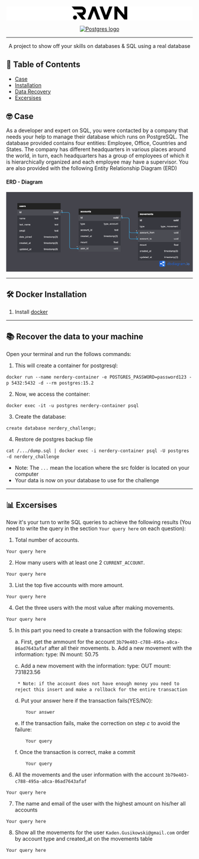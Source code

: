 <p align="center" style="background-color:white">
 <a href="https://www.ravn.co/" rel="noopener">
 <img src="src/ravn_logo.png" alt="RAVN logo" width="150px"></a>
</p>
<p align="center">
 <a href="https://www.postgresql.org/" rel="noopener">
 <img src="https://www.postgresql.org/media/img/about/press/elephant.png" alt="Postgres logo" width="150px"></a>
</p>

---

<p align="center">A project to show off your skills on databases & SQL using a real database</p>

## 📝 Table of Contents

- [Case](#case)
- [Installation](#installation)
- [Data Recovery](#data_recovery)
- [Excersises](#excersises)

## 🤓 Case <a name = "case"></a>

As a developer and expert on SQL, you were contacted by a company that needs your help to manage their database which runs on PostgreSQL. The database provided contains four entities: Employee, Office, Countries and States. The company has different headquarters in various places around the world, in turn, each headquarters has a group of employees of which it is hierarchically organized and each employee may have a supervisor. You are also provided with the following Entity Relationship Diagram (ERD)

#### ERD - Diagram <br>

![Comparison](src/ERD.png) <br>

---

## 🛠️ Docker Installation <a name = "installation"></a>

1. Install [docker](https://docs.docker.com/engine/install/)

---

## 📚 Recover the data to your machine <a name = "data_recovery"></a>

Open your terminal and run the follows commands:

1. This will create a container for postgresql:

```
docker run --name nerdery-container -e POSTGRES_PASSWORD=password123 -p 5432:5432 -d --rm postgres:15.2
```

2. Now, we access the container:

```
docker exec -it -u postgres nerdery-container psql
```

3. Create the database:

```
create database nerdery_challenge;
```

4. Restore de postgres backup file

```
cat /.../dump.sql | docker exec -i nerdery-container psql -U postgres -d nerdery_challenge
```

- Note: The `...` mean the location where the src folder is located on your computer
- Your data is now on your database to use for the challenge

---

## 📊 Excersises <a name = "excersises"></a>

Now it's your turn to write SQL queries to achieve the following results (You need to write the query in the section `Your query here` on each question):

1. Total number of accounts.

```
Your query here
```


2. How many users with at least one 2 `CURRENT_ACCOUNT`.

```
Your query here
```


3. List the top five accounts with more amount.

```
Your query here
```


4. Get the three users with the most value after making movements.

```
Your query here
```


5. In this part you need to create a transaction with the following steps:

    a. First, get the ammount for the account `3b79e403-c788-495a-a8ca-86ad7643afaf` after all their movements.
    b. Add a new movement with the information:
        type: IN
        mount: 50.75

    c. Add a new movement with the information:
        type: OUT
        mount: 731823.56

        * Note: if the account does not have enough money you need to reject this insert and make a rollback for the entire transaction
    
    d. Put your answer here if the transaction fails(YES/NO):
    ```
        Your answer
    ```

    e. If the transaction fails, make the correction on step _c_ to avoid the failure:
    ```
        Your query
    ```

    f. Once the transaction is correct, make a commit
    ```
        Your query
    ```


6. All the movements and the user information with the account `3b79e403-c788-495a-a8ca-86ad7643afaf`

```
Your query here
```


7. The name and email of the user with the highest amount on his/her all accounts

```
Your query here
```


8. Show all the movements for the user `Kaden.Gusikowski@gmail.com` order by account type and created_at on the movements table

```
Your query here
```

